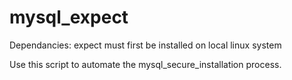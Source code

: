 # mysql_expect

Dependancies: expect must first be installed on local linux system

Use this script to automate the mysql_secure_installation process.
